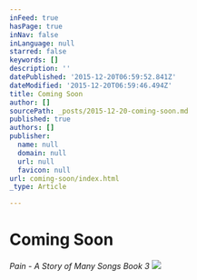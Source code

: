 ```yaml
---
inFeed: true
hasPage: true
inNav: false
inLanguage: null
starred: false
keywords: []
description: ''
datePublished: '2015-12-20T06:59:52.841Z'
dateModified: '2015-12-20T06:59:46.494Z'
title: Coming Soon
author: []
sourcePath: _posts/2015-12-20-coming-soon.md
published: true
authors: []
publisher:
  name: null
  domain: null
  url: null
  favicon: null
url: coming-soon/index.html
_type: Article

---
```

# Coming Soon

_Pain - A Story of Many Songs Book 3_
![](https://s3-us-west-2.amazonaws.com/the-grid-img/p/886823ef4bb470e665d667885fdc5421f5feadb1.jpg)